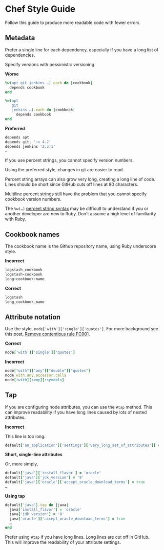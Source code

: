 # Chef Style Guide

Follow this guide to produce more readable code with fewer errors.

## Metadata

Prefer a single line for each dependency, especially if you have a long list of dependencies.

Specify versions with pessimistic versioning.

**Worse**

```ruby
%w(apt git jenkins …).each do |cookbook|
  depends cookbook
end

%w(apt
   git
   jenkins …).each do |cookbook|
     depends cookbook
end

```

**Preferred**

```ruby
depends apt
depends git, '~> 4.2'
depends jenkins '2.3.1'
…
```

If you use percent strings, you cannot specify version numbers.

Using the preferred style, changes in git are easier to read.

Percent string arrays can also grow very long, creating a long line of code. Lines should be short since GitHub cuts off lines at 80 characters.

Multiline percent strings still have the problem that you cannot specify cookbook version numbers.


The `%w(…)` [percent string syntax](http://www.ruby-doc.org/core-2.2.0/doc/syntax/literals_rdoc.html#label-Percent+Strings) may be difficult to understand if you or another developer are new to Ruby. Don't assume a high level of familiarity with Ruby.

## Cookbook names

The cookbook name is the Github repository name, using Ruby underscore style.

**Incorrect**

```ruby
logstash_cookbook
logstash-cookbook
long-cookbook-name
```

**Correct**

```ruby
logstash
long_cookbook_name
```

## Attribute notation

Use the style, `node['with']['single']['quotes']`. For more background see this post, [Remove contentious rule FC001](https://github.com/acrmp/foodcritic/issues/86).

**Correct**

```ruby
node['with']['single']['quotes']
```

**Incorrect**

```ruby
node["with"]["any"]["double"]["quotes"]
node.with.any.accessor.calls
node[:with][:any][:symbols]
```

## Tap

If you are configuring node attributes, you can use the `#tap` method. This can improve readability if you have long lines caused by lots of nested attributes.

**Incorrect**

This line is too long.

```ruby
default['an_application']['settings']['very_long_set_of_attributes']['even_more_configuration']['this_is_very_long'] = true
```

**Short, single-line attributes**

Or, more simply,

```ruby
default['java']['install_flavor'] = 'oracle'
default['java']['jdk_version'] = '8'
default['java']['oracle']['accept_oracle_download_terms'] = true
…
```

**Using tap**

```ruby
default['java'].tap do |java|
  java['install_flavor'] = 'oracle'
  java['jdk_version'] = '8'
  java['oracle']['accept_oracle_download_terms'] = true
  …
end
```

Prefer using `#tap` if you have long lines. Long lines are cut off in GitHub. This will improve the readability of your attribute settings.
